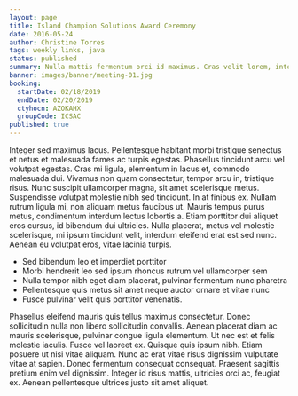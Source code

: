 ```yaml
---
layout: page
title: Island Champion Solutions Award Ceremony
date: 2016-05-24
author: Christine Torres
tags: weekly links, java
status: published
summary: Nulla mattis fermentum orci id maximus. Cras velit lorem, interdum.
banner: images/banner/meeting-01.jpg
booking:
  startDate: 02/18/2019
  endDate: 02/20/2019
  ctyhocn: AZOKAHX
  groupCode: ICSAC
published: true
---
```

Integer sed maximus lacus. Pellentesque habitant morbi tristique senectus et netus et malesuada fames ac turpis egestas. Phasellus tincidunt arcu vel volutpat egestas. Cras mi ligula, elementum in lacus et, commodo malesuada dui. Vivamus non quam consectetur, tempor arcu in, tristique risus. Nunc suscipit ullamcorper magna, sit amet scelerisque metus. Suspendisse volutpat molestie nibh sed tincidunt. In at finibus ex. Nullam rutrum ligula mi, non aliquam metus faucibus ut. Mauris tempus purus metus, condimentum interdum lectus lobortis a. Etiam porttitor dui aliquet eros cursus, id bibendum dui ultricies. Nulla placerat, metus vel molestie scelerisque, mi ipsum tincidunt velit, interdum eleifend erat est sed nunc. Aenean eu volutpat eros, vitae lacinia turpis.

* Sed bibendum leo et imperdiet porttitor
* Morbi hendrerit leo sed ipsum rhoncus rutrum vel ullamcorper sem
* Nulla tempor nibh eget diam placerat, pulvinar fermentum nunc pharetra
* Pellentesque quis metus sit amet neque auctor ornare et vitae nunc
* Fusce pulvinar velit quis porttitor venenatis.

Phasellus eleifend mauris quis tellus maximus consectetur. Donec sollicitudin nulla non libero sollicitudin convallis. Aenean placerat diam ac mauris scelerisque, pulvinar congue ligula elementum. Ut nec est et felis molestie iaculis. Fusce vel laoreet ex. Quisque quis ipsum nibh. Etiam posuere ut nisi vitae aliquam. Nunc ac erat vitae risus dignissim vulputate vitae at sapien. Donec fermentum consequat consequat. Praesent sagittis pretium enim vel dignissim. Integer id risus mattis, ultricies orci ac, feugiat ex. Aenean pellentesque ultrices justo sit amet aliquet.
